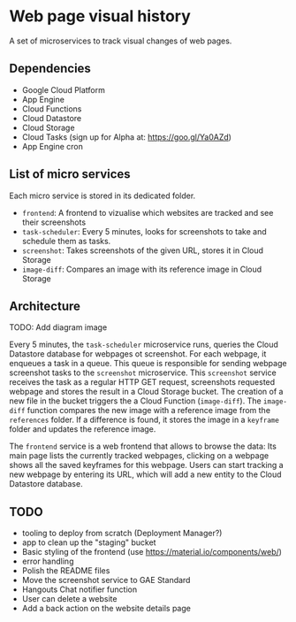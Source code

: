 # Web page visual history

A set of microservices to track visual changes of web pages.


## Dependencies

* Google Cloud Platform
* App Engine
* Cloud Functions
* Cloud Datastore
* Cloud Storage
* Cloud Tasks (sign up for Alpha at: https://goo.gl/Ya0AZd)
* App Engine cron

## List of micro services

Each micro service is stored in its dedicated folder.

* `frontend`: A frontend to vizualise which websites are tracked and see their screenshots
* `task-scheduler`: Every 5 minutes, looks for screenshots to take and schedule them as tasks.
* `screenshot`: Takes screenshots of the given URL, stores it in Cloud Storage
* `image-diff`: Compares an image with its reference image in Cloud Storage

## Architecture

TODO: Add diagram image

Every 5 minutes, the `task-scheduler` microservice runs, queries the Cloud Datastore database for webpages ot screenshot.
For each webpage, it enqueues a task in a queue.
This queue is responsible for sending webpage screenshot tasks to the `screenshot` microservice.
This `screenshot` service receives the task as a regular HTTP GET request, screenshots requested webpage and stores the result in a Cloud Storage bucket. 
The creation of a new file in the bucket triggers the a Cloud Function (`image-diff`).
The `image-diff` function compares the new image with a reference image from the `references` folder. If a difference is found, it stores the image in a `keyframe` folder and updates the reference image.

The `frontend` service is a web frontend that allows to browse the data: Its main page lists the currently tracked webpages, clicking on a webpage shows all the saved keyframes for this webpage. Users can start tracking a new webpage by entering its URL, which will add a new entity to the Cloud Datastore database.

## TODO

* tooling to deploy from scratch (Deployment Manager?)
* app to clean up the "staging" bucket
* Basic styling of the frontend (use https://material.io/components/web/)
* error handling
* Polish the README files
* Move the screenshot service to GAE Standard
* Hangouts Chat notifier function
* User can delete a website
* Add a back action on the website details page
